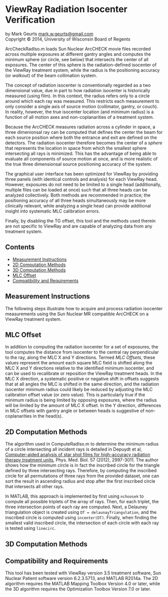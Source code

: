 ViewRay Radiation Isocenter Verification
==============

by Mark Geurts <mark.w.geurts@gmail.com>
<br>Copyright &copy; 2014, University of Wisconsin Board of Regents

ArcCheckRadIso.m loads Sun Nuclear ArcCHECK movie files recorded across multiple exposures at different gantry angles and computes the minimum sphere (or circle, see below) that intersects the center of all exposures.  The center of this sphere is the radiation-defined isocenter of the ViewRay treatment system, while the radius is the positioning accuracy (or _walkout_) of the beam collimation system.  

The concept of radiation isocenter is conventionally regarded as a two dimensional value, due in part to how radiation isocenter is historically measured (using film). In this context, the radius refers only to a circle around which each ray was measured.  This restricts each measurement to only consider a single axis of source motion (collimator, gantry, or couch). In reality, however, the true isocenter location (and minimum radius) is a function of all motion axes and non-coplanarities of a treatment system.  

Because the ArcCHECK measures radiation across a cylinder in space, a three dimenionsal ray can be computed that defines the center the beam for each source position where both the entrance and exit are defined on the detectors.  The radiation isocenter therefore becomes the center of a _sphere_ that represents the location in space from which the smallest sphere intersecting all rays is minimized.  This has the advantage of being able to evaluate all components of source motion at once, and is more realistic of the true three dimensionsal source positioning accuracy of the system.

The graphical user interface has been optimized for ViewRay by providing three panels (with identical controls and analysis) for each ViewRay head.  However, exposures do not need to be limited to a single head (additionally, multiple files can be loaded at once) such that all three heads can be analyzed collectively.  Both methods are recommended in practice; the positioning accuracy of all three heads simultaneously may be more clinically relevant, while analyzing a single head can provide additional insight into systematic MLC calibration errors.  

Finally, by disabling the TG offset, this tool and the methods used therein are not specific to ViewRay and are capable of analyzing data from any treatment system.

## Contents

* [Measurement Instructions](README.md#measurement-instructions)
* [2D Computation Methods](README.md#2D-computation-methods)
* [3D Computation Methods](README.md#3D-computation-methods)
* [MLC Offset](README.md#mlc-offset)
* [Compatibility and Requirements](README.md#compatibility-and-requirements)

## Measurement Instructions

The following steps illustrate how to acquire and process radiation isocenter measurements using the Sun Nuclear MR compatible ArcCHECK on a ViewRay treatment system.

## MLC Offset

In addition to computing the radiation isocenter for a set of exposures, the tool computes the distance from isocenter to the central ray perpendicular to the ray, along the MLC X and Y directions.  Termed _MLC Offsets_, these values represent the amount each square MLC field is shifted along the MLC X and Y directions relative to the identified minimum isocenter, and can be used to recalibrate or reposition the ViewRay treatment heads.  In the MLC X direction, a systematic positive or negative shift in offsets suggests that at all angles the MLC is shifted in the same direction, and the radiation isocenter minimum radius could likely be reduced by adjusting the MLC calibration offset value (or zero value).  This is particularly true if the minimum radius is being limited by opposing exposures, where the radius will be limited by the amount of MLC X offset.  In the Y direction, differences in MLC offsets with gantry angle or between heads is suggestive of non-coplanarities in the head(s).

## 2D Computation Methods

The algorithm used in ComputeRadIso.m to determine the minimum radius of a circle intersecting all incident rays is detailed in Depuydt et al, [Computer-aided analysis of star shot films for high-accuracy radiation therapy treatment units](http://www.ncbi.nlm.nih.gov/pubmed/22538289), Phys. Med. Biol. 57 (2012), 2997-3011. The author shows how the minimum circle is in fact the inscribed circle for the triangle defined by three intersecting rays. Therefore, by computing the inscribed circle for all permutations of three rays from the provided dataset, one can sort the result in ascending radius and stop after the first inscribed circle that intersects all other rays.

In MATLAB, this approach is implemented by first using `nchoosek` to compute all possible triplets of the array of rays. Then, for each triplet, the three intersection points of each ray are computed. Next, a Delauney triangulation object is created using `DT = delaunayTriangulation`, and the inscribed circle is computed using `incenter(DT)`.  Finally, when finding the smallest valid inscribed circle, the intersection of each circle with each ray is tested using `linecirc`.

## 3D Computation Methods


## Compatibility and Requirements

This tool has been tested with ViewRay version 3.5 treatment software, Sun Nuclear Patient software version 6.2.3.5713, and MATLAB R2014a.  The 2D algorithm requires the MATLAB Mapping Toolbox Version 4.0 or later, while the 3D algorithm requires the Optimization Toolbox Version 7.0 or later.
